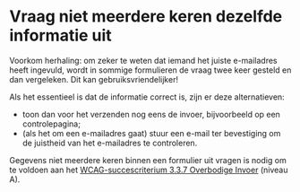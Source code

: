 <!-- @license CC0-1.0 -->

# Vraag niet meerdere keren dezelfde informatie uit

Voorkom herhaling: om zeker te weten dat iemand het juiste e-mailadres heeft ingevuld, wordt in sommige formulieren de vraag twee keer gesteld en dan vergeleken. Dit kan gebruiksvriendelijker!

Als het essentieel is dat de informatie correct is, zijn er deze alternatieven:

- toon dan voor het verzenden nog eens de invoer, bijvoorbeeld op een controlepagina;
- (als het om een e-mailadres gaat) stuur een e-mail ter bevestiging om de juistheid van het e-mailadres te controleren.

Gegevens niet meerdere keren binnen een formulier uit vragen is nodig om te voldoen aan het [WCAG-succescriterium 3.3.7 Overbodige Invoer](/wcag/3.3.7) (niveau A).
